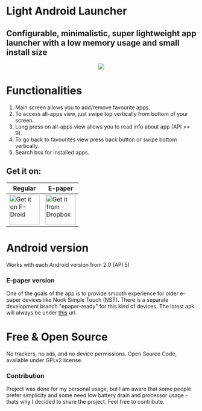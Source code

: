 Light Android Launcher
======================

Configurable, minimalistic, super lightweight app launcher with a low memory usage and small install size
---------------------------------------------------------------------------------------------------------

<p align="center">
  <img src="https://github.com/light-launcher/Light-Android-Launcher/raw/master/SCR_20190311_165639.gif" style="max-height:600px"/>
</p>

Functionalities
===============
1. Main screen allows you to add/remove favourite apps.
1. To access all-apps view, just swipe top vertically from bottom of your screen.
1. Long press on all-apps view allows you to read info about app (API >= 9).
1. To go back to favourites view press back button or swipe bottom vertically.
1. Search box for installed apps.

Get it on:
---------
| Regular | E-paper |
|---------|---------|
| <a href="https://f-droid.org/packages/com.github.postapczuk.lalauncher/"><img src="https://github.com/light-launcher/Light-Android-Launcher/raw/master/get-it-on.png" alt="Get it on F-Droid" height="80"></a> | <a href="https://www.dropbox.com/s/ci677hmb2s1la5w/LaLauncher-e-paper-unsigned.apk?dl=1"><img src="https://github.com/light-launcher/Light-Android-Launcher/raw/master/DropBox-icon.png" alt="Get it from Dropbox" height="80"></a> |

Android version
===============
Works with each Android version from 2.0 (API 5)

### E-paper version
One of the goals of the app is to provide smooth experience for older e-paper devices like Nook Simple Touch (NST).
There is a separate development branch "epaper-ready" for this kind of devices. 
The latest apk will always be under [this](https://www.dropbox.com/s/ci677hmb2s1la5w/LaLauncher-e-paper-unsigned.apk?dl=1) url.

Free & Open Source
==================
No trackers, no ads, and no device permissions. Open Source Code, available under GPLv2 license.
   
### Contribution
Project was done for my personal usage, but I am aware that some people prefer simplicity and some need low battery drain and processor usage - thats why I decided to share the project. Feel free to contribute.
